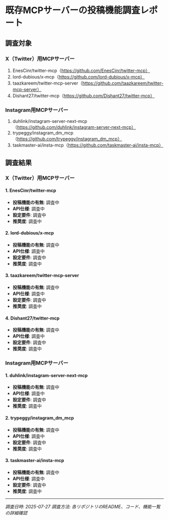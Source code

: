 # 既存MCPサーバーの投稿機能調査レポート

## 調査対象

### X（Twitter）用MCPサーバー
1. EnesCinr/twitter-mcp（https://github.com/EnesCinr/twitter-mcp）
2. lord-dubious/x-mcp（https://github.com/lord-dubious/x-mcp） 
3. taazkareem/twitter-mcp-server（https://github.com/taazkareem/twitter-mcp-server）
4. Dishant27/twitter-mcp（https://github.com/Dishant27/twitter-mcp）

### Instagram用MCPサーバー
1. duhlink/instagram-server-next-mcp（https://github.com/duhlink/instagram-server-next-mcp）
2. trypeggy/instagram_dm_mcp（https://github.com/trypeggy/instagram_dm_mcp）
3. taskmaster-ai/insta-mcp（https://github.com/taskmaster-ai/insta-mcp）

## 調査結果

### X（Twitter）用MCPサーバー

#### 1. EnesCinr/twitter-mcp
- **投稿機能の有無**: 調査中
- **API仕様**: 調査中
- **設定要件**: 調査中
- **推奨度**: 調査中

#### 2. lord-dubious/x-mcp
- **投稿機能の有無**: 調査中
- **API仕様**: 調査中
- **設定要件**: 調査中
- **推奨度**: 調査中

#### 3. taazkareem/twitter-mcp-server
- **投稿機能の有無**: 調査中
- **API仕様**: 調査中
- **設定要件**: 調査中
- **推奨度**: 調査中

#### 4. Dishant27/twitter-mcp
- **投稿機能の有無**: 調査中
- **API仕様**: 調査中
- **設定要件**: 調査中
- **推奨度**: 調査中

### Instagram用MCPサーバー

#### 1. duhlink/instagram-server-next-mcp
- **投稿機能の有無**: 調査中
- **API仕様**: 調査中
- **設定要件**: 調査中
- **推奨度**: 調査中

#### 2. trypeggy/instagram_dm_mcp
- **投稿機能の有無**: 調査中
- **API仕様**: 調査中
- **設定要件**: 調査中
- **推奨度**: 調査中

#### 3. taskmaster-ai/insta-mcp
- **投稿機能の有無**: 調査中
- **API仕様**: 調査中
- **設定要件**: 調査中
- **推奨度**: 調査中

---
*調査日時: 2025-07-27*
*調査方法: 各リポジトリのREADME、コード、機能一覧の詳細確認*